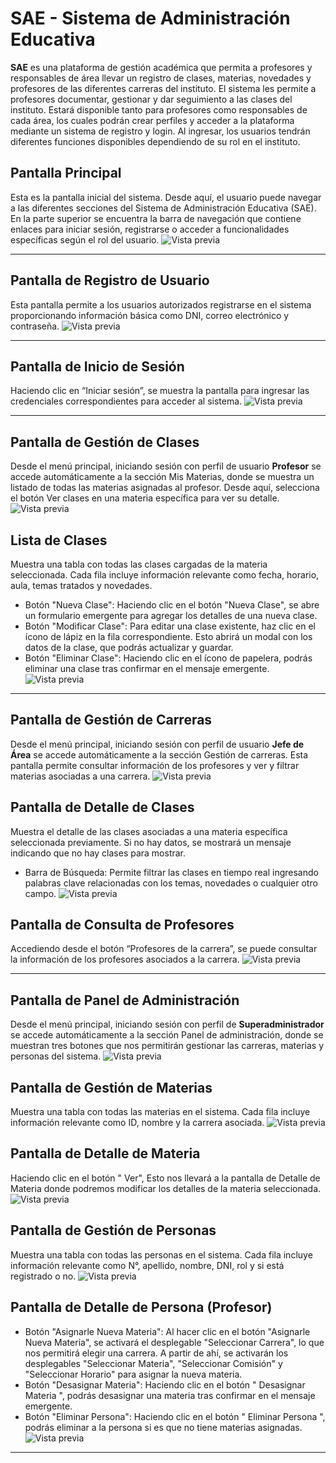 # SAE - Sistema de Administración Educativa

**SAE** es una plataforma de gestión académica que permita a profesores y responsables de área llevar un registro de clases, materias, novedades y profesores de las diferentes carreras del instituto. 
El sistema les permite a profesores documentar, gestionar y dar seguimiento a las clases del instituto. Estará disponible tanto para profesores como responsables de cada área, los cuales podrán crear perfiles y acceder a la plataforma mediante un sistema de registro y login. Al ingresar, los usuarios tendrán diferentes funciones disponibles dependiendo de su rol en el instituto.

## Pantalla Principal
Esta es la pantalla inicial del sistema. Desde aquí, el usuario puede navegar a las diferentes secciones del Sistema 
de Administración Educativa (SAE). En la parte superior se encuentra la barra de navegación que contiene enlaces 
para iniciar sesión, registrarse o acceder a funcionalidades específicas según el rol del usuario.
![Vista previa](Documentacion/SRS%20-%20Archivos/imagesPreview/img1.jpg)

---
## Pantalla de Registro de Usuario
Esta pantalla permite a los usuarios autorizados registrarse en el sistema proporcionando información básica como 
DNI, correo electrónico y contraseña.
![Vista previa](Documentacion/SRS%20-%20Archivos/imagesPreview/img2.jpg)

---
## Pantalla de Inicio de Sesión
Haciendo clic en “Iniciar sesión”, se muestra la pantalla para ingresar las credenciales correspondientes para 
acceder al sistema.
![Vista previa](Documentacion/SRS%20-%20Archivos/imagesPreview/img3.jpg)

---
## Pantalla de Gestión de Clases
Desde el menú principal, iniciando sesión con perfil de usuario **Profesor** se accede automáticamente a la sección 
Mis Materias, donde se muestra un listado de todas las materias asignadas al profesor. 
Desde aquí, selecciona el botón Ver clases en una materia específica para ver su detalle.
![Vista previa](Documentacion/SRS%20-%20Archivos/imagesPreview/img4.jpg)

## Lista de Clases
Muestra una tabla con todas las clases cargadas de la materia seleccionada. Cada fila incluye información relevante 
como fecha, horario, aula, temas tratados y novedades.
- Botón "Nueva Clase": Haciendo clic en el botón "Nueva Clase", se abre un formulario emergente para agregar 
los detalles de una nueva clase.
- Botón "Modificar Clase": Para editar una clase existente, haz clic en el ícono de lápiz en la fila correspondiente. 
Esto abrirá un modal con los datos de la clase, que podrás actualizar y guardar.
- Botón "Eliminar Clase": Haciendo clic en el ícono de papelera, podrás eliminar una clase tras confirmar en el 
mensaje emergente.
![Vista previa](Documentacion/SRS%20-%20Archivos/imagesPreview/img5.jpg)

---

## Pantalla de Gestión de Carreras
Desde el menú principal, iniciando sesión con perfil de usuario **Jefe de Área** se accede automáticamente a la 
sección Gestión de carreras. Esta pantalla permite consultar información de los profesores y ver y filtrar materias 
asociadas a una carrera.
![Vista previa](Documentacion/SRS%20-%20Archivos/imagesPreview/img6.jpg)

## Pantalla de Detalle de Clases
Muestra el detalle de las clases asociadas a una materia específica seleccionada previamente.
Si no hay datos, se mostrará un mensaje indicando que no hay clases para mostrar.
- Barra de Búsqueda: Permite filtrar las clases en tiempo real ingresando palabras clave relacionadas con los 
temas, novedades o cualquier otro campo.
![Vista previa](Documentacion/SRS%20-%20Archivos/imagesPreview/img7.jpg)

## Pantalla de Consulta de Profesores
Accediendo desde el botón “Profesores de la carrera”, se puede consultar la información de los profesores 
asociados a la carrera.
![Vista previa](Documentacion/SRS%20-%20Archivos/imagesPreview/img8.jpg)

---

## Pantalla de Panel de Administración
Desde el menú principal, iniciando sesión con perfil de **Superadministrador** se accede automáticamente a la sección 
Panel de administración, donde se muestran tres botones que nos permitirán gestionar las carreras, materias y
personas del sistema.
![Vista previa](Documentacion/SRS%20-%20Archivos/imagesPreview/img13.jpg)

## Pantalla de Gestión de Materias
Muestra una tabla con todas las materias en el sistema. Cada fila incluye información relevante como ID, nombre y 
la carrera asociada.
![Vista previa](Documentacion/SRS%20-%20Archivos/imagesPreview/img9.jpg)

## Pantalla de Detalle de Materia
Haciendo clic en el botón " Ver", Esto nos llevará a la pantalla de Detalle de Materia donde 
podremos modificar los detalles de la materia seleccionada.
![Vista previa](Documentacion/SRS%20-%20Archivos/imagesPreview/img10.jpg)

## Pantalla de Gestión de Personas
Muestra una tabla con todas las personas en el sistema. Cada fila incluye información relevante como N°, apellido, 
nombre, DNI, rol y si está registrado o no.
![Vista previa](Documentacion/SRS%20-%20Archivos/imagesPreview/img11.jpg)

## Pantalla de Detalle de Persona (Profesor)
- Botón "Asignarle Nueva Materia": Al hacer clic en el botón "Asignarle Nueva Materia", se activará el 
desplegable "Seleccionar Carrera", lo que nos permitirá elegir una carrera. A partir de ahí, se activarán los 
desplegables "Seleccionar Materia", "Seleccionar Comisión" y "Seleccionar Horario" para asignar la nueva 
materia.
- Botón "Desasignar Materia": Haciendo clic en el botón " Desasignar Materia ", podrás desasignar una 
materia tras confirmar en el mensaje emergente.
- Botón "Eliminar Persona": Haciendo clic en el botón " Eliminar Persona ", podrás eliminar a la persona si es 
que no tiene materias asignadas.
![Vista previa](Documentacion/SRS%20-%20Archivos/imagesPreview/img12.jpg)

---

